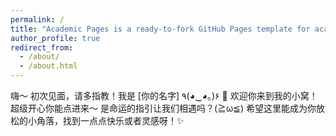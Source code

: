 ```yaml
---
permalink: /
title: "Academic Pages is a ready-to-fork GitHub Pages template for academic personal websites"
author_profile: true
redirect_from: 
  - /about/
  - /about.html
---
```


嗨～ 初次见面，请多指教！我是 [你的名字] ٩(◕‿◕｡)۶
🎀 欢迎你来到我的小窝！超级开心你能点进来～ 是命运的指引让我们相遇吗？(≧ω≦) 希望这里能成为你放松的小角落，找到一点点快乐或者灵感呀！✨
